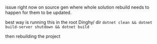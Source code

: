 issue right now on source gen where whole solution rebuild needs to happen for them to be updated.

best way is running this in the root Dinghy/ dir
`dotnet clean && dotnet build-server shutdown && dotnet build`

then rebuilding the project